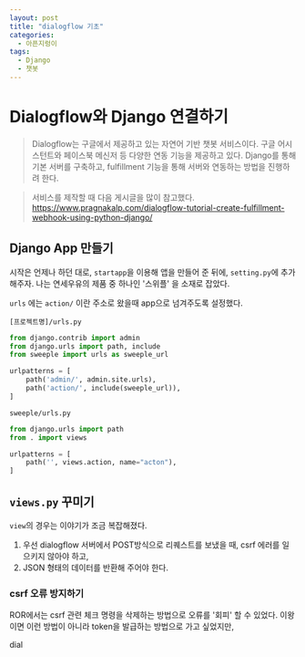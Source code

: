 ```yaml
---
layout: post
title: "dialogflow 기초"
categories:
  - 아픈지렁이
tags:
  - Django
  - 챗봇
---
```


# Dialogflow와 Django 연결하기

> Dialogflow는 구글에서 제공하고 있는 자연어 기반 챗봇 서비스이다.
> 구글 어시스턴트와 페이스북 메신저 등 다양한 연동 기능을 제공하고 있다.
> Django를 통해 기본 서버를 구축하고, fulfillment 기능을 통해 서버와 연동하는 방법을 진행하려 한다.

> 서비스를 제작할 때 다음 게시글을 많이 참고했다.
> https://www.pragnakalp.com/dialogflow-tutorial-create-fulfillment-webhook-using-python-django/


## Django App 만들기

시작은 언제나 하던 대로, `startapp`을 이용해 앱을 만들어 준 뒤에, `setting.py`에 추가해주자.
나는 연세우유의 제품 중 하나인 '스위플' 을 소재로 잡았다.

`urls` 에는 `action/` 이란 주소로 왔을때 app으로 넘겨주도록 설정했다.

`[프로젝트명]/urls.py`
~~~python
from django.contrib import admin
from django.urls import path, include
from sweeple import urls as sweeple_url

urlpatterns = [
    path('admin/', admin.site.urls),
    path('action/', include(sweeple_url)),
]
~~~

`sweeple/urls.py`
~~~python
from django.urls import path
from . import views

urlpatterns = [
    path('', views.action, name="acton"),
]
~~~


## `views.py` 꾸미기

`view`의 경우는 이야기가 조금 복잡해졌다.

1. 우선 dialogflow 서버에서 POST방식으로 리퀘스트를 보냈을 때,  csrf 에러를 일으키지 않아야 하고,
2. JSON 형태의 데이터를 반환해 주어야 한다.

### csrf 오류 방지하기

ROR에서는 csrf 관련 체크 명령을 삭제하는 방법으로 오류를 '회피' 할 수 있었다.
이왕이면 이런 방법이 아니라 token을 발급하는 방법으로 가고 싶었지만,

dial
<!--stackedit_data:
eyJoaXN0b3J5IjpbLTE5MjE5ODI4NTIsLTE5MzQ2ODcwMDddfQ
==
-->